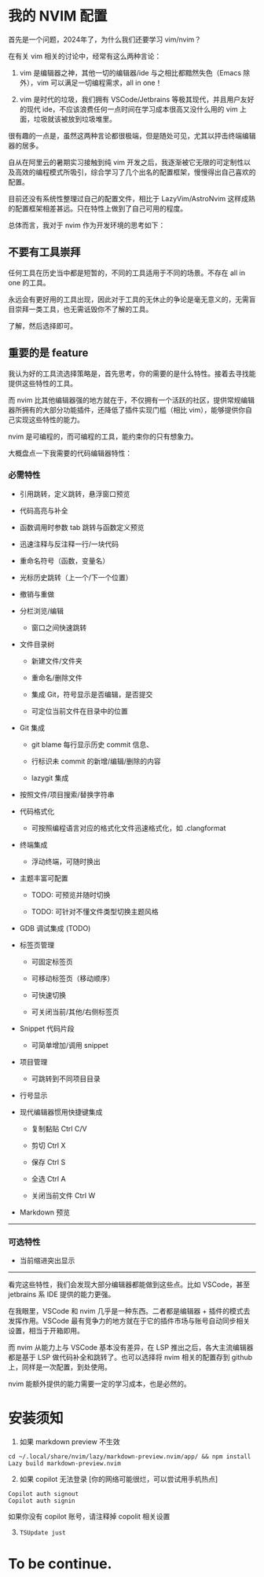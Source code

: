 # 我的 NVIM 配置

首先是一个问题，2024年了，为什么我们还要学习 vim/nvim？

在有关 vim 相关的讨论中，经常有这么两种言论：

1. vim 是编辑器之神，其他一切的编辑器/ide 与之相比都黯然失色（Emacs 除外），vim 可以满足一切编程需求，all in one！

2. vim 是时代的垃圾，我们拥有 VSCode/Jetbrains 等极其现代，并且用户友好的现代 ide，不应该浪费任何一点时间在学习成本很高又没什么用的 vim 上面，垃圾就该被放到垃圾堆里。

很有趣的一点是，虽然这两种言论都很极端，但是随处可见，尤其以抨击终端编辑器的居多。

自从在阿里云的暑期实习接触到纯 vim 开发之后，我逐渐被它无限的可定制性以及高效的编程模式所吸引，综合学习了几个出名的配置框架，慢慢得出自己喜欢的配置。

目前还没有系统性整理过自己的配置文件，相比于 LazyVim/AstroNvim 这样成熟的配置框架相差甚远。只在特性上做到了自己可用的程度。

总体而言，我对于 nvim 作为开发环境的思考如下：

## 不要有工具崇拜
   
   任何工具在历史当中都是短暂的，不同的工具适用于不同的场景。不存在 all in one 的工具。

   永远会有更好用的工具出现，因此对于工具的无休止的争论是毫无意义的，无需盲目崇拜一类工具，也无需诋毁你不了解的工具。

   了解，然后选择即可。

## 重要的是 feature
    
   我认为好的工具流选择策略是，首先思考，你的需要的是什么特性。接着去寻找能提供这些特性的工具。

   而 nvim 比其他编辑器强的地方就在于，不仅拥有一个活跃的社区，提供常规编辑器所拥有的大部分功能插件，还降低了插件实现门槛（相比 vim），能够提供你自己实现这些特性的能力。

   nvim 是可编程的，而可编程的工具，能约束你的只有想象力。

   大概盘点一下我需要的代码编辑器特性：

### 必需特性

   - 引用跳转，定义跳转，悬浮窗口预览

   - 代码高亮与补全

   - 函数调用时参数 tab 跳转与函数定义预览

   - 迅速注释与反注释一行/一块代码

   - 重命名符号（函数，变量名）

   - 光标历史跳转（上一个/下一个位置）
   
   - 撤销与重做

   - 分栏浏览/编辑
       
       - 窗口之间快速跳转

   - 文件目录树

       - 新建文件/文件夹
        
       - 重命名/删除文件

       - 集成 Git，符号显示是否编辑，是否提交

       - 可定位当前文件在目录中的位置

   - Git 集成

       - git blame 每行显示历史 commit 信息、

       - 行标识未 commit 的新增/编辑/删除的内容
       
       - lazygit 集成

   - 按照文件/项目搜索/替换字符串

   - 代码格式化

       - 可按照编程语言对应的格式化文件迅速格式化，如 .clangformat

   - 终端集成

       - 浮动终端，可随时换出

   - 主题丰富可配置

       - TODO: 可预览并随时切换

       - TODO: 可针对不懂文件类型切换主题风格

   - GDB 调试集成 (TODO)

   - 标签页管理
       
       - 可固定标签页

       - 可移动标签页（移动顺序）

       - 可快速切换

       - 可关闭当前/其他/右侧标签页

   - Snippet 代码片段

       - 可简单增加/调用 snippet

   - 项目管理
       
       - 可跳转到不同项目目录

   - 行号显示
   
   - 现代编辑器惯用快捷键集成

      - 复制黏贴 Ctrl C/V 

      - 剪切 Ctrl X 

      - 保存 Ctrl S 

      - 全选 Ctrl A

      - 关闭当前文件 Ctrl W
   
   - Markdown 预览

---   

### 可选特性

   - 当前缩进突出显示

---

看完这些特性，我们会发现大部分编辑器都能做到这些点。比如 VSCode，甚至 jetbrains 系 IDE 提供的能力更强。

在我眼里，VSCode 和 nvim 几乎是一种东西。二者都是编辑器 + 插件的模式去发挥作用。VSCode 最有竞争力的地方就在于它的插件市场与账号自动同步相关设置，相当于开箱即用。

而 nvim 从能力上与 VSCode 基本没有差异，在 LSP 推出之后，各大主流编辑器都是基于 LSP 做代码补全和跳转了。也可以选择将 nvim 相关的配置存到 github 上，同样是一次配置，到处使用。

nvim 能额外提供的能力需要一定的学习成本，也是必然的。



# 安装须知

1. 如果 markdown preview 不生效
``````
cd ~/.local/share/nvim/lazy/markdown-preview.nvim/app/ && npm install
Lazy build markdown-preview.nvim
``````
2. 如果 copilot 无法登录 [你的网络可能很烂，可以尝试用手机热点]
``````
Copilot auth signout
Copilot auth signin
``````
如果你没有 copilot 账号，请注释掉 copolit 相关设置

3. `TSUpdate just`

# To be continue.

